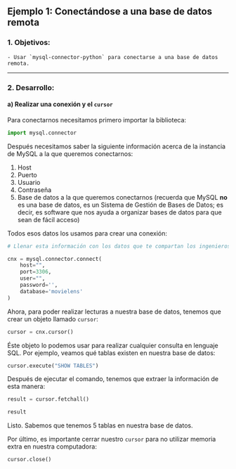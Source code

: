 ## Ejemplo 1: Conectándose a una base de datos remota

### 1. Objetivos:
    - Usar `mysql-connector-python` para conectarse a una base de datos remota.
 
---
    
### 2. Desarrollo:

#### a) Realizar una conexión y el `cursor`

Para conectarnos necesitamos primero importar la biblioteca:


```python
import mysql.connector
```

Después necesitamos saber la siguiente información acerca de la instancia de MySQL a la que queremos conectarnos:

1. Host
2. Puerto
3. Usuario
4. Contraseña
5. Base de datos a la que queremos conectarnos (recuerda que MySQL **no** es una base de datos, es un Sistema de Gestión de Bases de Datos; es decir, es software que nos ayuda a organizar bases de datos para que sean de fácil acceso)

Todos esos datos los usamos para crear una conexión:


```python
# Llenar esta información con los datos que te compartan los ingenieros de Bedu

cnx = mysql.connector.connect(
    host="",
    port=3306,
    user="",
    password='',
    database='movielens'
)
```

Ahora, para poder realizar lecturas a nuestra base de datos, tenemos que crear un objeto llamado `cursor`:


```python
cursor = cnx.cursor()
```

Éste objeto lo podemos usar para realizar cualquier consulta en lenguaje SQL. Por ejemplo, veamos qué tablas existen en nuestra base de datos:


```python
cursor.execute("SHOW TABLES")
```

Después de ejecutar el comando, tenemos que extraer la información de esta manera:


```python
result = cursor.fetchall()
```


```python
result
```

Listo. Sabemos que tenemos 5 tablas en nuestra base de datos.

Por último, es importante cerrar nuestro `cursor` para no utilizar memoria extra en nuestra computadora:


```python
cursor.close()
```
